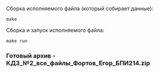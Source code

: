 Сборка исполняемого файла (который собирает данные):
```
make
```

Сборка и запуск исполняемого файла:
```
make run
```

### Готовый архив - КДЗ_№2_все_файлы_Фортов_Егор_БПИ214.zip
